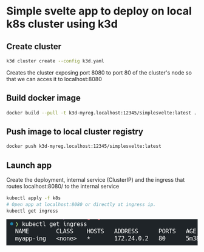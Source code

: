 # Simple svelte app to deploy on local k8s cluster using k3d

## Create cluster

```bash
k3d cluster create --config k3d.yaml
```

Creates the cluster exposing port 8080 to port 80 of the cluster's node
so that we can acces it to localhost:8080

## Build docker image

```bash
docker build --pull -t k3d-myreg.localhost:12345/simplesvelte:latest .
```

## Push image to local cluster registry

```bash
docker push k3d-myreg.localhost:12345/simplesvelte:latest
```

## Launch app

Create the deployment, internal service (ClusterIP) and the ingress that routes
localhost:8080/ to the internal service

```bash
kubectl apply -f k8s
# Open app at localhost:8080 or directly at ingress ip.
kubectl get ingress
```

![IpAddress](./ipaddr.png)
